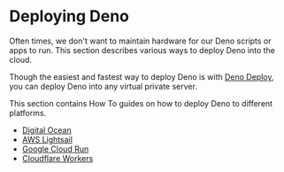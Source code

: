 # Deploying Deno

Often times, we don't want to maintain hardware for our Deno scripts or apps to
run. This section describes various ways to deploy Deno into the cloud.

Though the easiest and fastest way to deploy Deno is with
[Deno Deploy](https://deno.com/deploy), you can deploy Deno into any virtual
private server.

This section contains How To guides on how to deploy Deno to different
platforms.

- [Digital Ocean](deploying_deno/digital_ocean.md)
- [AWS Lightsail](deploying_deno/aws_lightsail.md)
- [Google Cloud Run](deploying_deno/google_cloud_run.md)
- [Cloudflare Workers](deploying_deno/cloudflare_workers.md)
